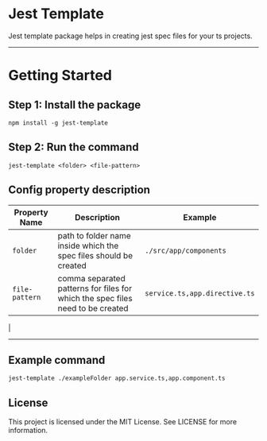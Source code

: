 # Jest Template


Jest template package helps in creating jest spec files for your ts projects.


---
# Getting Started

## Step 1: Install the package

    npm install -g jest-template 

## Step 2: Run the command
 
    jest-template <folder> <file-pattern>
    
## Config property description
|Property Name| Description| Example
|--|----------------------|--|
| `folder` | path to folder name inside which the spec files should be created | ```./src/app/components```|
| `file-pattern` | comma separated patterns for files for which the spec files need to be created| ```service.ts,app.directive.ts```|
|

---
## Example command
    jest-template ./exampleFolder app.service.ts,app.component.ts
## License

This project is licensed under the MIT License. See LICENSE for more information.
